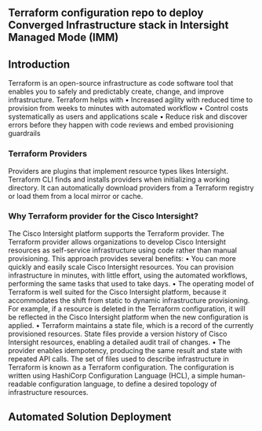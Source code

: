 ## Terraform configuration repo to deploy Converged Infrastructure stack in Intersight Managed Mode (IMM)
## Introduction
Terraform is an open-source infrastructure as code software tool that enables you to safely and predictably create, change, and improve infrastructure.
Terraform helps with 
•	Increased agility with reduced time to provision from weeks to minutes with automated workflow
•	Control costs systematically as users and applications scale
•	Reduce risk and discover errors before they happen with code reviews and embed provisioning guardrails

### Terraform Providers
Providers are plugins that implement resource types likes Intersight.
Terraform CLI finds and installs providers when initializing a working directory. It can automatically download providers from a Terraform registry or load them from a local mirror or cache.

### Why Terraform provider for the Cisco Intersight?
The Cisco Intersight platform supports the Terraform provider. The Terraform provider allows organizations to develop Cisco Intersight resources as self-service infrastructure using code rather than manual provisioning.
This approach provides several benefits:
•	You can more quickly and easily scale Cisco Intersight resources. You can provision infrastructure in minutes, with little effort, using the automated workflows, performing the same tasks that used to take days.
•	The operating model of Terraform is well suited for the Cisco Intersight platform, because it accommodates the shift from static to dynamic infrastructure provisioning. For example, if a resource is deleted in the Terraform configuration, it will be reflected in the Cisco Intersight platform when the new configuration is applied.
•	Terraform maintains a state file, which is a record of the currently provisioned resources. State files provide a version history of Cisco Intersight resources, enabling a detailed audit trail of changes.
•	The provider enables idempotency, producing the same result and state with repeated API calls.
The set of files used to describe infrastructure in Terraform is known as a Terraform configuration. The configuration is written using HashiCorp Configuration Language (HCL), 	a simple human-readable configuration language, to define a desired topology of infrastructure resources.

## Automated Solution Deployment
